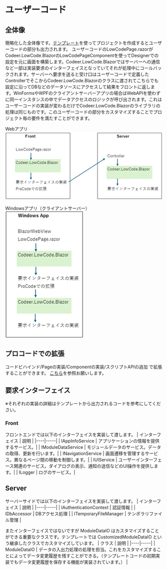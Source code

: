# ユーザーコード

## 全体像
簡略化した全体像です。[テンプレート](https://marketplace.visualstudio.com/items?itemName=Codeer.LowCodeBlazor)を使ってプロジェクトを作成するとユーザーコードの部分も出力されます。
ユーザーコードのLowCodePage.razorがCodeer.LowCode.BlazorのLowCodePageComponentを使ってDesignerでの設定を元に画面を構築します。Codeer.LowCode.Blazorではサーバーへの通信など一部は実装要求のインターフェイスとなっていてそれが処理中にコールバックされます。サーバーへ要求を送ると受け口はユーザーコードで定義したControllerでそこからCodeer.LowCode.Blazorのクラスに渡されてこちらでも設定に沿ってDBなどのデータソースにアクセスして結果をフロントに返します。WinFormsやWPFのクライアントサーバーアプリの場合はWebAPIを使わずに同一インスタンスの中でデータアクセスのロジックが呼び出されます。これはユーザーコードの実装が変わるだけでCodeer.LowCode.Blazorのライブラリの処理は同じものです。このユーザーコードの部分をカスタマイズすることでプロジェクト毎の要件を満たすことができます。

Webアプリ<br>
![Webアプリ](images/webapp.png)

Windowsアプリ（クライアントサーバー）<br>
![Windowsアプリ](images/winapp.png)

## プロコードでの拡張
コードビハインド/Pageの実装/Componentの実装/スクリプトAPIの追加 で拡張することができます。
[こちら](../overview/procode.md)を参照お願いします。

## 要求インターフェイス
※それぞれの実装の詳細はテンプレートから出力されるコードを参考にしてください。

### Front
フロントエンドでは以下のインターフェイスを実装して渡します。
| インターフェイス | 説明 |
|----|-----|
| IAppInfoService  | アプリケーションの情報を提供するサービス。|
| IModuleDataService | モジュールデータのサービス。データの取得、更新を行います。|
| INavigationService | 画面遷移を管理するサービス。異なるページ間の移動を制御します。|
| IUIService | ユーザーインターフェース関連のサービス。ダイアログの表示、通知の送信などのUI操作を提供します。|
| ILogger | ログのサービス。|

## Server
サーバーサイドでは以下のインターフェイスを実装して渡します。
| インターフェイス | 説明 |
|----|-----|
| IAuthenticationContext | 認証情報 |
| IDbAccessor | DBアクセス処理 |
| ITemporaryFileManager | テンポラリファイル管理 |

またインターフェイスではないですが ModuleDataIO はカスタマイズすることができる重要なクラスです。テンプレートでは CustomizedModuleDataIO という継承したクラスでカスタマイズしています。
| クラス | 説明 |
|----|-----|
| ModuleDataIO | データの入出力処理の処理を担当。これをカスタマイズすることによってデータ変更履歴を残すことができる。（テンプレートコードの初期実装でもデータ変更履歴を保存する機能が実装されています。） |
